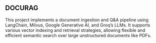 ## DOCURAG 

This project implements a document ingestion and Q&A pipeline using LangChain, Milvus, Google Generative AI, and Groq’s LLMs. It supports various vector indexing and retrieval strategies, allowing flexible and efficient semantic search over large unstructured documents like PDFs.

 
 
